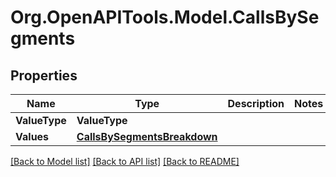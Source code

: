
# Org.OpenAPITools.Model.CallsBySegments

## Properties

Name | Type | Description | Notes
------------ | ------------- | ------------- | -------------
**ValueType** | **ValueType** |  | 
**Values** | [**CallsBySegmentsBreakdown**](CallsBySegmentsBreakdown.md) |  | 

[[Back to Model list]](../README.md#documentation-for-models)
[[Back to API list]](../README.md#documentation-for-api-endpoints)
[[Back to README]](../README.md)


